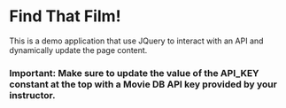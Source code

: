 # Find That Film!

This is a demo application that use JQuery to interact with an API and dynamically update the page content.

### Important: Make sure to update the value of the API_KEY constant at the top with a Movie DB API key provided by your instructor.